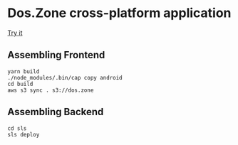 # Dos.Zone cross-platform application

[Try it](https://dos.zone)

## Assembling Frontend

```
yarn build
./node_modules/.bin/cap copy android
cd build
aws s3 sync . s3://dos.zone
```

## Assembling Backend

```
cd sls
sls deploy
```

